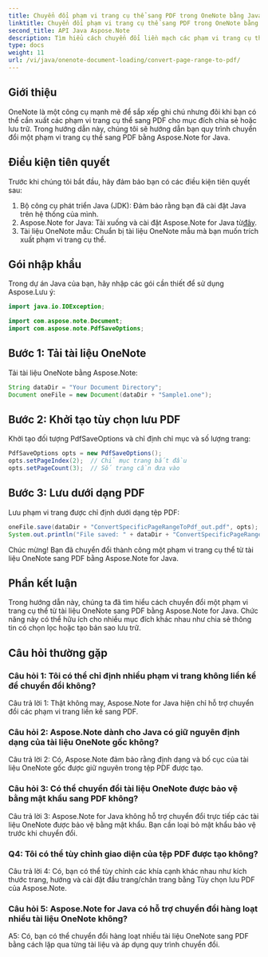 ```yaml
---
title: Chuyển đổi phạm vi trang cụ thể sang PDF trong OneNote bằng Java
linktitle: Chuyển đổi phạm vi trang cụ thể sang PDF trong OneNote bằng Java
second_title: API Java Aspose.Note
description: Tìm hiểu cách chuyển đổi liền mạch các phạm vi trang cụ thể từ OneNote sang PDF bằng Aspose.Note for Java. Giữ nguyên định dạng và bố cục một cách dễ dàng.
type: docs
weight: 11
url: /vi/java/onenote-document-loading/convert-page-range-to-pdf/
---
```

## Giới thiệu

OneNote là một công cụ mạnh mẽ để sắp xếp ghi chú nhưng đôi khi bạn có thể cần xuất các phạm vi trang cụ thể sang PDF cho mục đích chia sẻ hoặc lưu trữ. Trong hướng dẫn này, chúng tôi sẽ hướng dẫn bạn quy trình chuyển đổi một phạm vi trang cụ thể sang PDF bằng Aspose.Note for Java.

## Điều kiện tiên quyết

Trước khi chúng tôi bắt đầu, hãy đảm bảo bạn có các điều kiện tiên quyết sau:

1. Bộ công cụ phát triển Java (JDK): Đảm bảo rằng bạn đã cài đặt Java trên hệ thống của mình.
2.  Aspose.Note for Java: Tải xuống và cài đặt Aspose.Note for Java từ[đây](https://releases.aspose.com/note/java/).
3. Tài liệu OneNote mẫu: Chuẩn bị tài liệu OneNote mẫu mà bạn muốn trích xuất phạm vi trang cụ thể.

## Gói nhập khẩu

Trong dự án Java của bạn, hãy nhập các gói cần thiết để sử dụng Aspose.Lưu ý:

```java
import java.io.IOException;

import com.aspose.note.Document;
import com.aspose.note.PdfSaveOptions;
```

## Bước 1: Tải tài liệu OneNote

Tải tài liệu OneNote bằng Aspose.Note:

```java
String dataDir = "Your Document Directory";
Document oneFile = new Document(dataDir + "Sample1.one");
```

## Bước 2: Khởi tạo tùy chọn lưu PDF

Khởi tạo đối tượng PdfSaveOptions và chỉ định chỉ mục và số lượng trang:

```java
PdfSaveOptions opts = new PdfSaveOptions();
opts.setPageIndex(2);  // Chỉ mục trang bắt đầu
opts.setPageCount(3);  // Số trang cần đưa vào
```

## Bước 3: Lưu dưới dạng PDF

Lưu phạm vi trang được chỉ định dưới dạng tệp PDF:

```java
oneFile.save(dataDir + "ConvertSpecificPageRangeToPdf_out.pdf", opts);
System.out.println("File saved: " + dataDir + "ConvertSpecificPageRangeToPdf_out.pdf");
```

Chúc mừng! Bạn đã chuyển đổi thành công một phạm vi trang cụ thể từ tài liệu OneNote sang PDF bằng Aspose.Note for Java.

## Phần kết luận

Trong hướng dẫn này, chúng ta đã tìm hiểu cách chuyển đổi một phạm vi trang cụ thể từ tài liệu OneNote sang PDF bằng Aspose.Note for Java. Chức năng này có thể hữu ích cho nhiều mục đích khác nhau như chia sẻ thông tin có chọn lọc hoặc tạo bản sao lưu trữ.

## Câu hỏi thường gặp

### Câu hỏi 1: Tôi có thể chỉ định nhiều phạm vi trang không liền kề để chuyển đổi không?

Câu trả lời 1: Thật không may, Aspose.Note for Java hiện chỉ hỗ trợ chuyển đổi các phạm vi trang liền kề sang PDF.

### Câu hỏi 2: Aspose.Note dành cho Java có giữ nguyên định dạng của tài liệu OneNote gốc không?

Câu trả lời 2: Có, Aspose.Note đảm bảo rằng định dạng và bố cục của tài liệu OneNote gốc được giữ nguyên trong tệp PDF được tạo.

### Câu hỏi 3: Có thể chuyển đổi tài liệu OneNote được bảo vệ bằng mật khẩu sang PDF không?

Câu trả lời 3: Aspose.Note for Java không hỗ trợ chuyển đổi trực tiếp các tài liệu OneNote được bảo vệ bằng mật khẩu. Bạn cần loại bỏ mật khẩu bảo vệ trước khi chuyển đổi.

### Q4: Tôi có thể tùy chỉnh giao diện của tệp PDF được tạo không?

Câu trả lời 4: Có, bạn có thể tùy chỉnh các khía cạnh khác nhau như kích thước trang, hướng và cài đặt đầu trang/chân trang bằng Tùy chọn lưu PDF của Aspose.Note.

### Câu hỏi 5: Aspose.Note for Java có hỗ trợ chuyển đổi hàng loạt nhiều tài liệu OneNote không?

A5: Có, bạn có thể chuyển đổi hàng loạt nhiều tài liệu OneNote sang PDF bằng cách lặp qua từng tài liệu và áp dụng quy trình chuyển đổi.